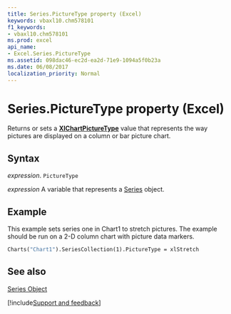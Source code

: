 ```yaml
---
title: Series.PictureType property (Excel)
keywords: vbaxl10.chm578101
f1_keywords:
- vbaxl10.chm578101
ms.prod: excel
api_name:
- Excel.Series.PictureType
ms.assetid: 098dac46-ec2d-ea2d-71e9-1094a5f0b23a
ms.date: 06/08/2017
localization_priority: Normal
---
```



# Series.PictureType property (Excel)

Returns or sets a  **[XlChartPictureType](Excel.XlChartPictureType.md)** value that represents the way pictures are displayed on a column or bar picture chart.


## Syntax

_expression_. `PictureType`

_expression_ A variable that represents a [Series](Excel.Series-graph-object.md) object.


## Example

This example sets series one in Chart1 to stretch pictures. The example should be run on a 2-D column chart with picture data markers.


```vb
Charts("Chart1").SeriesCollection(1).PictureType = xlStretch
```


## See also


[Series Object](Excel.Series(object).md)

[!include[Support and feedback](~/includes/feedback-boilerplate.md)]